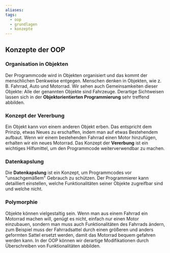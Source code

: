 ```yaml
---
aliases: 
tags:
  - oop
  - grundlagen
  - konzepte
---
```

## Konzepte der OOP

### Organisation in Objekten

Der Programmcode wird in Objekten organisiert und das kommt der menschlichen Denkweise entgegen. Menschen denken in Objekten, wie z. B. Fahrrad, Auto und Motorrad. Wir sehen auch Gemeinsamkeiten dieser Objekte: Alle der genannten Objekte sind Fahrzeuge. Derartige Sichtweisen lassen sich in der **Objektorientierten Programmierung** sehr treffend abbilden.

### Konzept der Vererbung

Ein Objekt kann von einem anderen Objekt erben. Das entspricht dem Prinzip, etwas Neues zu erschaffen, indem man auf etwas Bestehendem aufbaut. Wenn wir einem bestehenden Fahrrad einen Motor hinzufügen, erhalten wir ein neues Motorrad. Das Konzept der **Vererbung** ist ein wichtiges Hilfsmittel, um den Programmcode weiterverwendbar zu machen.

### Datenkapslung

Die **Datenkapslung** ist ein Konzept, um Programmcodes vor "unsachgemäßem" Gebrauch zu schützen. Der Programmierer kann detailliert einstellen, welche Funktionalitäten seiner Objekte zugreifbar sind und welche nicht.

### Polymorphie

Objekte können vielgestaltig sein. Wenn man aus einem Fahrrad ein Motorrad machen will, genügt es nicht, einfach nur einen Motor einzubauen, sondern man muss auch Funktionalitäten des Fahrrads ändern, zum Beispiel muss der Fahrradsattel durch einen größeren und anders geformten Sattel ersetzt werden, damit das Motorrad bequem gefahren werden kann. In der OOP können wir derartige Modifikationen durch Überschreiben von Funktionalitäten abbilden.